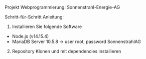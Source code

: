 Projekt Webprogrammierung: Sonnenstrahl-Energie-AG

Schritt-für-Schritt Anleitung:


1. Installieren Sie folgende Software
- Node.js (v14.15.4)
- MariaDB Server 10.5.8 -> user root, password SonnenstrahlAG

2. Repository Klonen und mit <npm install> dependencies installieren
